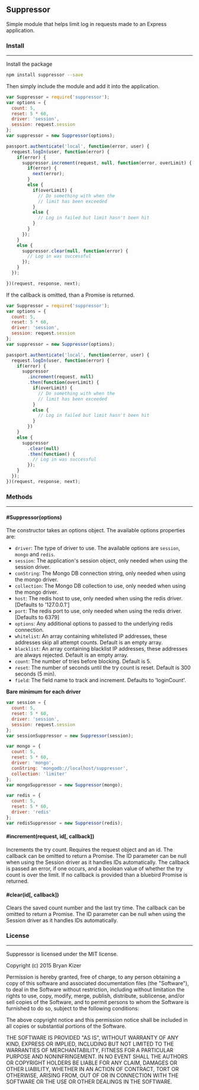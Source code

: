 ## Suppressor
Simple module that helps limit log in requests made to an Express application.

### Install
-----------------------------------------------------

Install the package
```bash
npm install suppressor --save
```

Then simply include the module and add it into the application.
```javascript
var Suppressor = require('suppressor');
var options = {
  count: 5,
  reset: 5 * 60,
  driver: 'session',
  session: request.session
};
var suppressor = new Suppressor(options);

passport.authenticate('local', function(error, user) {
  request.logIn(user, function(error) {
    if(error) {
      suppressor.increment(request, null, function(error, overLimit) {
        if(error) {
          next(error);
        }
        else {
          if(overLimit) {
            // Do something with when the
            // limit has been exceeded
          }
          else {
            // Log in failed but limit hasn't been hit
          }
        }
      });
    }
    else {
      suppressor.clear(null, function(error) {
        // Log in was successful
      });
    }
  });

})(request, response, next);
```

If the callback is omitted, than a Promise is returned.
```javascript
var Suppressor = require('suppressor');
var options = {
  count: 5,
  reset: 5 * 60,
  driver: 'session',
  session: request.session
};
var suppressor = new Suppressor(options);

passport.authenticate('local', function(error, user) {
  request.logIn(user, function(error) {
    if(error) {
      suppressor
        .increment(request, null)
        .then(function(overLimit) {
          if(overLimit) {
            // Do something with when the
            // limit has been exceeded
          }
          else {
            // Log in failed but limit hasn't been hit
          }
        })
    }
    else {
      suppressor
        .clear(null)
        .then(function() {
          // Log in was successful
        });
    }
  });
})(request, response, next);
```


### Methods
-----------------------------------------------------

#### #Suppressor(options)
The constructor takes an options object.
The available options properties are:
* ```driver```: The type of driver to use. The available options are ```session```, ```mongo``` and ```redis```.
* ```session```: The application's session object, only needed when using the session driver.
* ```conString```: The Mongo DB connection string, only needed when using the mongo driver.
* ```collection```: The Mongo DB collection to use, only needed when using the mongo driver.
* ```host```: The redis host to use, only needed when using the redis driver. [Defaults to '127.0.0.1']
* ```port```: The redis port to use, only needed when using the redis driver. [Defaults to 6379]
* ```options```: Any additional options to passed to the underlying redis connection.
* ```whitelist```: An array containing whitelisted IP addresses, these addresses skip all attempt counts. Default is an empty array.
* ```blacklist```: An array containing blacklist IP addresses, these addresses are always rejected. Default is an empty array.
* ```count```: The number of tries before blocking. Default is 5.
* ```reset```: The number of seconds until the try count is reset. Default is 300 seconds (5 min).
* ```field```: The field name to track and increment. Defaults to 'loginCount'.

__Bare minimum for each driver__
```javascript
var session = {
  count: 5,
  reset: 5 * 60,
  driver: 'session',
  session: request.session
};
var sessionSuppressor = new Suppressor(session);

var mongo = {
  count: 5,
  reset: 5 * 60,
  driver: 'mongo',
  conString: 'mongodb://localhost/suppressor',
  collection: 'limiter'
};
var mongoSuppressor = new Suppressor(mongo);

var redis = {
  count: 5,
  reset: 5 * 60,
  driver: 'redis'
};
var redisSuppressor = new Suppressor(redis);
```


#### #increment(request, id[, callback])
Increments the try count. Requires the request object and an id. The callback can be omitted to return a Promise.
The ID parameter can be null when using the Session driver as it handles IDs automatically.
The callback is passed an error, if one occurs, and a boolean value of whether the try count is over the limit.
If no callback is provided than a bluebird Promise is returned.

#### #clear(id[, callback])
Clears the saved count number and the last try time. The callback can be omitted to return a Promise.
The ID parameter can be null when using the Session driver as it handles IDs automatically.


### License
-----------------------------------------------------

Suppressor is licensed under the MIT license.

Copyright (c) 2015 Bryan Kizer

Permission is hereby granted, free of charge, to any person obtaining a copy of this software and associated documentation files (the "Software"), to deal in the Software without restriction, including without limitation the rights to use, copy, modify, merge, publish, distribute, sublicense, and/or sell copies of the Software, and to permit persons to whom the Software is furnished to do so, subject to the following conditions:

The above copyright notice and this permission notice shall be included in all copies or substantial portions of the Software.

THE SOFTWARE IS PROVIDED "AS IS", WITHOUT WARRANTY OF ANY KIND, EXPRESS OR IMPLIED, INCLUDING BUT NOT LIMITED TO THE WARRANTIES OF MERCHANTABILITY, FITNESS FOR A PARTICULAR PURPOSE AND NONINFRINGEMENT. IN NO EVENT SHALL THE AUTHORS OR COPYRIGHT HOLDERS BE LIABLE FOR ANY CLAIM, DAMAGES OR OTHER LIABILITY, WHETHER IN AN ACTION OF CONTRACT, TORT OR OTHERWISE, ARISING FROM, OUT OF OR IN CONNECTION WITH THE SOFTWARE OR THE USE OR OTHER DEALINGS IN THE SOFTWARE.
